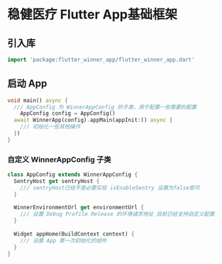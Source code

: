 # 稳健医疗 Flutter App基础框架

## 引入库

```dart
import 'package:flutter_winner_app/flutter_winner_app.dart'
```

## 启动 App

```dart
void main() async {
  /// AppConfig 为 WinnerAppConfig 的子类，用于配置一些需要的配置
	AppConfig config = AppConfig()
  await WinnerApp(config).appMain(appInit:() async {
    /// 初始化一些其他操作
  })
}
```

### 自定义 WinnerAppConfig 子类

```dart
class AppConfig extends WinnerAppConfig {
  SentryHost get sentryHost {
    /// sentryHost已经不是必要实现 isEnableSentry 设置为false即可
  }
  
  WinnerEnvironmentUrl get environmentUrl {
    /// 设置 Debug Profile Release 的环境请求地址 目前已经支持自定义配置
  }
  
  Widget appHome(BuildContext context) {
    /// 设置 App 第一次初始化的组件
  }
}
```

